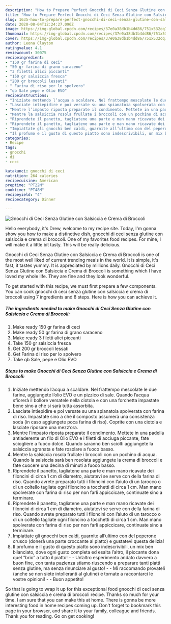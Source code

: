 ```yaml
---
description: "How to Prepare Perfect Gnocchi di Ceci Senza Glutine con Salsiccia e Crema di Broccoli"
title: "How to Prepare Perfect Gnocchi di Ceci Senza Glutine con Salsiccia e Crema di Broccoli"
slug: 1635-how-to-prepare-perfect-gnocchi-di-ceci-senza-glutine-con-salsiccia-e-crema-di-broccoli
date: 2020-08-04T12:24:27.096Z
image: https://img-global.cpcdn.com/recipes/37e0a38db1b4dd86/751x532cq70/gnocchi-di-ceci-senza-glutine-con-salsiccia-e-crema-di-broccoli-recipe-main-photo.jpg
thumbnail: https://img-global.cpcdn.com/recipes/37e0a38db1b4dd86/751x532cq70/gnocchi-di-ceci-senza-glutine-con-salsiccia-e-crema-di-broccoli-recipe-main-photo.jpg
cover: https://img-global.cpcdn.com/recipes/37e0a38db1b4dd86/751x532cq70/gnocchi-di-ceci-senza-glutine-con-salsiccia-e-crema-di-broccoli-recipe-main-photo.jpg
author: Leona Clayton
ratingvalue: 4.1
reviewcount: 30075
recipeingredient:
- "150 gr farina di ceci"
- "50 gr farina di grano saraceno"
- "3 filetti alici piccanti"
- "150 gr salsiccia fresca"
- "200 gr broccoli lessati"
- " Farina di riso per lo spolvero"
- "qb Sale pepe e Olio EVO"
recipeinstructions:
- "Iniziate mettendo l’acqua a scaldare. Nel frattempo mescolate le due farine, aggiungete l’olio EVO e un pizzico di sale. Quando l’acqua sfiorerà il bollore versatele nella ciotola e con una forchetta impastate bene sino a che si sarà tutta assorbita."
- "Lasciate intiepidire e poi versate su una spianatoia spolverata con farina di riso. Impastate sino a che il composto assumerà una consistenza soda (in caso aggiungete poca farina di riso). Coprite con una ciotola e lasciate riposare una mezz’ora."
- "Mentre l’impasto riposta preparate il condimento. Mettete in una padella antiaderente un filo di Olio EVO e i filetti di acciuga piccante, fate sciogliere a fuoco dolce. Quando saranno ben sciolti aggiungete la salsiccia sgranata e fate rosolare a fuoco basso."
- "Mentre la salsiccia rosola frullate i broccoli con un pochino di acqua. Quando la salsiccia sarà ben rosolata aggiungete la crema di broccoli e fate cuocere una decina di minuti a fuoco basso."
- "Riprendete il panetto, tagliatene una parte e man mano ricavate dei filoncini di circa 1 cm di diametro, aiutatevi se serve con della farina di riso. Quando avrete preparato tutti i filoncini con l’aiuto di un tarocco o di un coltello tagliate ogni filoncino a tocchetti di circa 1 cm. Man mano spolverate con farina di riso per non farli appiccicare, continuate sino a terminare."
- "Riprendete il panetto, tagliatene una parte e man mano ricavate dei filoncini di circa 1 cm di diametro, aiutatevi se serve con della farina di riso. Quando avrete preparato tutti i filoncini con l’aiuto di un tarocco o di un coltello tagliate ogni filoncino a tocchetti di circa 1 cm. Man mano spolverate con farina di riso per non farli appiccicare, continuate sino a terminare."
- "Impiattate gli gnocchi ben caldi, guarnite all’ultimo con del peperone crusco (donerà una parte croccante al piatto) e gustatevi questa delizia!"
- "Il profumo e il gusto di questo piatto sono indescrivibili, un mix ben bilanciato, dove ogni gusto completa ed esalta l’altro, il piccante dona quel “brio” a tutto il piatto!  Un’altro esperimento andato davvero a buon fine, con tanta pazienza stiamo riuscendo a preparare tanti piatti senza glutine, ma senza rinunciare al gusto!  Mi raccomando provateli (anche se non siete intolleranti al glutine) e tornate a raccontarci le vostre opinioni!  Buon appetito!"
categories:
- Recipe
tags:
- gnocchi
- di
- ceci

katakunci: gnocchi di ceci 
nutrition: 264 calories
recipecuisine: American
preptime: "PT22M"
cooktime: "PT48M"
recipeyield: "4"
recipecategory: Dinner

---
```



![Gnocchi di Ceci Senza Glutine con Salsiccia e Crema di Broccoli](https://img-global.cpcdn.com/recipes/37e0a38db1b4dd86/751x532cq70/gnocchi-di-ceci-senza-glutine-con-salsiccia-e-crema-di-broccoli-recipe-main-photo.jpg)

Hello everybody, it's Drew, welcome to my recipe site. Today, I'm gonna show you how to make a distinctive dish, gnocchi di ceci senza glutine con salsiccia e crema di broccoli. One of my favorites food recipes. For mine, I will make it a little bit tasty. This will be really delicious.

Gnocchi di Ceci Senza Glutine con Salsiccia e Crema di Broccoli is one of the most well liked of current trending meals in the world. It is simple, it's fast, it tastes yummy. It is appreciated by millions daily. Gnocchi di Ceci Senza Glutine con Salsiccia e Crema di Broccoli is something which I have loved my whole life. They are fine and they look wonderful.




To get started with this recipe, we must first prepare a few components. You can cook gnocchi di ceci senza glutine con salsiccia e crema di broccoli using 7 ingredients and 8 steps. Here is how you can achieve it.

<!--inarticleads1-->

##### The ingredients needed to make Gnocchi di Ceci Senza Glutine con Salsiccia e Crema di Broccoli:

1. Make ready 150 gr farina di ceci
1. Make ready 50 gr farina di grano saraceno
1. Make ready 3 filetti alici piccanti
1. Take 150 gr salsiccia fresca
1. Get 200 gr broccoli lessati
1. Get  Farina di riso per lo spolvero
1. Take qb Sale, pepe e Olio EVO




<!--inarticleads2-->

##### Steps to make Gnocchi di Ceci Senza Glutine con Salsiccia e Crema di Broccoli:

1. Iniziate mettendo l’acqua a scaldare. Nel frattempo mescolate le due farine, aggiungete l’olio EVO e un pizzico di sale. Quando l’acqua sfiorerà il bollore versatele nella ciotola e con una forchetta impastate bene sino a che si sarà tutta assorbita.
1. Lasciate intiepidire e poi versate su una spianatoia spolverata con farina di riso. Impastate sino a che il composto assumerà una consistenza soda (in caso aggiungete poca farina di riso). Coprite con una ciotola e lasciate riposare una mezz’ora.
1. Mentre l’impasto riposta preparate il condimento. Mettete in una padella antiaderente un filo di Olio EVO e i filetti di acciuga piccante, fate sciogliere a fuoco dolce. Quando saranno ben sciolti aggiungete la salsiccia sgranata e fate rosolare a fuoco basso.
1. Mentre la salsiccia rosola frullate i broccoli con un pochino di acqua. Quando la salsiccia sarà ben rosolata aggiungete la crema di broccoli e fate cuocere una decina di minuti a fuoco basso.
1. Riprendete il panetto, tagliatene una parte e man mano ricavate dei filoncini di circa 1 cm di diametro, aiutatevi se serve con della farina di riso. Quando avrete preparato tutti i filoncini con l’aiuto di un tarocco o di un coltello tagliate ogni filoncino a tocchetti di circa 1 cm. Man mano spolverate con farina di riso per non farli appiccicare, continuate sino a terminare.
1. Riprendete il panetto, tagliatene una parte e man mano ricavate dei filoncini di circa 1 cm di diametro, aiutatevi se serve con della farina di riso. Quando avrete preparato tutti i filoncini con l’aiuto di un tarocco o di un coltello tagliate ogni filoncino a tocchetti di circa 1 cm. Man mano spolverate con farina di riso per non farli appiccicare, continuate sino a terminare.
1. Impiattate gli gnocchi ben caldi, guarnite all’ultimo con del peperone crusco (donerà una parte croccante al piatto) e gustatevi questa delizia!
1. Il profumo e il gusto di questo piatto sono indescrivibili, un mix ben bilanciato, dove ogni gusto completa ed esalta l’altro, il piccante dona quel “brio” a tutto il piatto! -  - Un’altro esperimento andato davvero a buon fine, con tanta pazienza stiamo riuscendo a preparare tanti piatti senza glutine, ma senza rinunciare al gusto! -  - Mi raccomando provateli (anche se non siete intolleranti al glutine) e tornate a raccontarci le vostre opinioni! -  - Buon appetito!




So that is going to wrap it up for this exceptional food gnocchi di ceci senza glutine con salsiccia e crema di broccoli recipe. Thanks so much for your time. I am sure that you can make this at home. There is gonna be more interesting food in home recipes coming up. Don't forget to bookmark this page in your browser, and share it to your family, colleague and friends. Thank you for reading. Go on get cooking!
